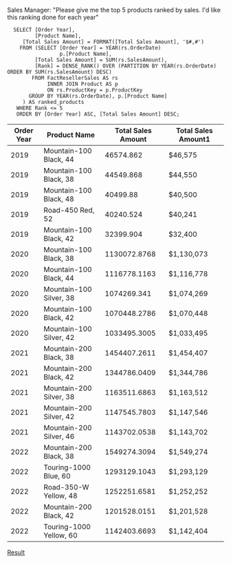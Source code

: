 
Sales Manager: "Please give me the top 5 products ranked by sales. I'd like this ranking done for each year"

```
  SELECT [Order Year],
         [Product Name],
	 [Total Sales Amount] = FORMAT([Total Sales Amount], '$#,#')
    FROM (SELECT [Order Year] = YEAR(rs.OrderDate)
                 p.[Product Name],
		 [Total Sales Amount] = SUM(rs.SalesAmount),
		 [Rank] = DENSE_RANK() OVER (PARTITION BY YEAR(rs.OrderDate) ORDER BY SUM(rs.SalesAmount) DESC)
	    FROM FactResellerSales AS rs
	         INNER JOIN Product AS p
	         ON rs.ProductKey = p.ProductKey
	   GROUP BY YEAR(rs.OrderDate), p.[Product Name]
	 ) AS ranked_products
   WHERE Rank <= 5
   ORDER BY [Order Year] ASC, [Total Sales Amount] DESC;
```
   
   | Order Year | Product Name            | Total Sales Amount | Total Sales Amount1 |
|------------|-------------------------|--------------------|---------------------|
| 2019       | Mountain-100 Black, 44  | 46574.862          | $46,575             |
| 2019       | Mountain-100 Black, 38  | 44549.868          | $44,550             |
| 2019       | Mountain-100 Black, 48  | 40499.88           | $40,500             |
| 2019       | Road-450 Red, 52        | 40240.524          | $40,241             |
| 2019       | Mountain-100 Black, 42  | 32399.904          | $32,400             |
| 2020       | Mountain-100 Black, 38  | 1130072.8768       | $1,130,073          |
| 2020       | Mountain-100 Black, 44  | 1116778.1163       | $1,116,778          |
| 2020       | Mountain-100 Silver, 38 | 1074269.341        | $1,074,269          |
| 2020       | Mountain-100 Black, 42  | 1070448.2786       | $1,070,448          |
| 2020       | Mountain-100 Silver, 42 | 1033495.3005       | $1,033,495          |
| 2021       | Mountain-200 Black, 38  | 1454407.2611       | $1,454,407          |
| 2021       | Mountain-200 Black, 42  | 1344786.0409       | $1,344,786          |
| 2021       | Mountain-200 Silver, 38 | 1163511.6863       | $1,163,512          |
| 2021       | Mountain-200 Silver, 42 | 1147545.7803       | $1,147,546          |
| 2021       | Mountain-200 Silver, 46 | 1143702.0538       | $1,143,702          |
| 2022       | Mountain-200 Black, 38  | 1549274.3094       | $1,549,274          |
| 2022       | Touring-1000 Blue, 60   | 1293129.1043       | $1,293,129          |
| 2022       | Road-350-W Yellow, 48   | 1252251.6581       | $1,252,252          |
| 2022       | Mountain-200 Black, 42  | 1201528.0151       | $1,201,528          |
| 2022       | Touring-1000 Yellow, 60 | 1142403.6693       | $1,142,404          |
   
  [Result](product_sales_rank_by_year.csv)
